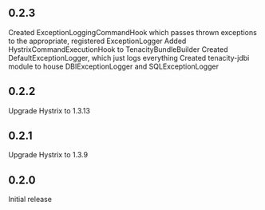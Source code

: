0.2.3
-----
Created ExceptionLoggingCommandHook which passes thrown exceptions to the appropriate, registered ExceptionLogger
Added HystrixCommandExecutionHook to TenacityBundleBuilder
Created DefaultExceptionLogger, which just logs everything
Created tenacity-jdbi module to house DBIExceptionLogger and SQLExceptionLogger

0.2.2
------
Upgrade Hystrix to 1.3.13

0.2.1
--------------
Upgrade Hystrix to 1.3.9


0.2.0
-----
Initial release
